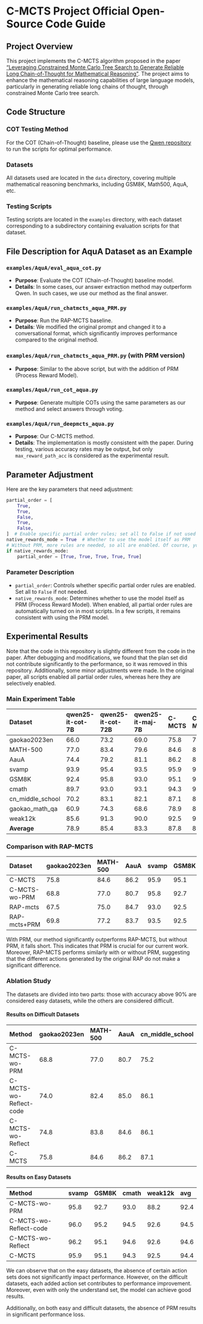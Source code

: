 # C-MCTS Project Official Open-Source Code Guide

## Project Overview

This project implements the C-MCTS algorithm proposed in the paper [“Leveraging Constrained Monte Carlo Tree Search to Generate Reliable Long Chain-of-Thought for Mathematical Reasoning”](https://arxiv.org/abs/2502.11169). The project aims to enhance the mathematical reasoning capabilities of large language models, particularly in generating reliable long chains of thought, through constrained Monte Carlo tree search.

## Code Structure

### COT Testing Method

For the COT (Chain-of-Thought) baseline, please use the [Qwen repository](https://github.com/QwenLM/Qwen2.5-Math) to run the scripts for optimal performance.

### Datasets

All datasets used are located in the `data` directory, covering multiple mathematical reasoning benchmarks, including GSM8K, Math500, AquA, etc.

### Testing Scripts

Testing scripts are located in the `examples` directory, with each dataset corresponding to a subdirectory containing evaluation scripts for that dataset.

## File Description for AquA Dataset as an Example

### `examples/AquA/eval_aqua_cot.py`

- **Purpose**: Evaluate the COT (Chain-of-Thought) baseline model.
- **Details**: In some cases, our answer extraction method may outperform Qwen. In such cases, we use our method as the final answer.

### `examples/AquA/run_chatmcts_aqua_PRM.py`

- **Purpose**: Run the RAP-MCTS baseline.
- **Details**: We modified the original prompt and changed it to a conversational format, which significantly improves performance compared to the original method.

### `examples/AquA/run_chatmcts_aqua_PRM.py` (with PRM version)

- **Purpose**: Similar to the above script, but with the addition of PRM (Process Reward Model).

### `examples/AquA/run_cot_aqua.py`

- **Purpose**: Generate multiple COTs using the same parameters as our method and select answers through voting.

### `examples/AquA/run_deepmcts_aqua.py`

- **Purpose**: Our C-MCTS method.
- **Details**: The implementation is mostly consistent with the paper. During testing, various accuracy rates may be output, but only `max_reward_path_acc` is considered as the experimental result.

## Parameter Adjustment

Here are the key parameters that need adjustment:

```python
partial_order = [
    True,
    True,
    False,
    True,
    False,
]  # Enable specific partial order rules; set all to False if not used
native_rewards_mode = True  # Whether to use the model itself as PRM
# Without PRM, more rules are needed, so all are enabled. Of course, you can also disable all.
if native_rewards_mode:
    partial_order = [True, True, True, True, True]
```

### Parameter Description

- `partial_order`: Controls whether specific partial order rules are enabled. Set all to `False` if not needed.
- `native_rewards_mode`: Determines whether to use the model itself as PRM (Process Reward Model). When enabled, all partial order rules are automatically turned on in most scripts. In a few scripts, it remains consistent with using the PRM model.

## Experimental Results

Note that the code in this repository is slightly different from the code in the paper. After debugging and modifications, we found that the plan set did not contribute significantly to the performance, so it was removed in this repository. Additionally, some minor adjustments were made. In the original paper, all scripts enabled all partial order rules, whereas here they are selectively enabled.

### Main Experiment Table

| Dataset               | qwen25-it-cot-7B | qwen25-it-cot-72B | qwen25-it-maj-7B | C-MCTS | C-MCTS+RULE | C-MCTS+RULE-wo-PRM |
|:----------------------|:-----------------|:------------------|:-----------------|:-------|:------------|:-------------------|
| gaokao2023en          | 66.0             | 73.2              | 69.0             | 75.8   | 76.6        | 71.1               |
| MATH-500              | 77.0             | 83.4              | 79.6             | 84.6   | 85.4        | 79.2               |
| AauA                  | 74.4             | 79.2              | 81.1             | 86.2   | 87.7        | 85.4               |
| svamp                 | 93.9             | 95.4              | 93.5             | 95.9   | 96.4        | 95.3               |
| GSM8K                 | 92.4             | 95.8              | 93.0             | 95.1   | 95.4        | 92.7               |
| cmath                 | 89.7             | 93.0              | 93.1             | 94.3   | 95.0        | 92.5               |
| cn_middle_school      | 70.2             | 83.1              | 82.1             | 87.1   | 87.1        | 83.1               |
| gaokao_math_qa        | 60.9             | 74.3              | 68.6             | 78.9   | 80.3        | 72.6               |
| weak12k               | 85.6             | 91.3              | 90.0             | 92.5   | 93.1        | 88.5               |
| **Average**           | 78.9             | 85.4              | 83.3             | 87.8   | 88.5        | 84.7               |

### Comparison with RAP-MCTS

| Dataset               | gaokao2023en | MATH-500 | AauA | svamp | GSM8K | cmath | cn_middle_school | gaokao_math_qa | weak12k | avg  |
|:----------------------|:-------------|:---------|:-----|:------|:------|:------|:-----------------|:---------------|:--------|:-----|
| C-MCTS                | 75.8         | 84.6     | 86.2 | 95.9  | 95.1  | 94.3  | 87.1            | 78.9           | 92.5    | 87.8 |
| C-MCTS-wo-PRM         | 68.8         | 77.0     | 80.7 | 95.8  | 92.7  | 93.0  | 75.2            | 70.3           | 88.2    | 82.4 |
| RAP-mcts              | 67.5         | 75.0     | 84.7 | 93.0  | 92.5  | 93.0  | 83.1            | 72.0           | 89.5    | 83.3 |
| RAP-mcts+PRM          | 69.8         | 77.2     | 83.7 | 93.5  | 92.5  | 93.3  | 83.1            | 72.6           | 89.3    | 83.8 |

With PRM, our method significantly outperforms RAP-MCTS, but without PRM, it falls short. This indicates that PRM is crucial for our current work. Moreover, RAP-MCTS performs similarly with or without PRM, suggesting that the different actions generated by the original RAP do not make a significant difference.

### Ablation Study

The datasets are divided into two parts: those with accuracy above 90% are considered easy datasets, while the others are considered difficult.

#### Results on Difficult Datasets

| Method                        | gaokao2023en | MATH-500 | AauA | cn_middle_school | gaokao_math_qa | avg  |
|:------------------------------|:-------------|:---------|:-----|:-----------------|:---------------|:-----|
| C-MCTS-wo-PRM                 | 68.8         | 77.0     | 80.7 | 75.2            | 70.3           | 74.4 |
| C-MCTS-wo-Reflect-code        | 74.0         | 82.4     | 85.0 | 86.1            | 76.9           | 80.8 |
| C-MCTS-wo-Reflect             | 74.8         | 83.8     | 84.6 | 86.1            | 78.3           | 81.5 |
| C-MCTS                        | 75.8         | 84.6     | 86.2 | 87.1            | 78.9           | 82.5 |

#### Results on Easy Datasets

| Method                        | svamp | GSM8K | cmath | weak12k | avg  |
|:------------------------------|:------|:------|:------|:--------|:-----|
| C-MCTS-wo-PRM                 | 95.8  | 92.7  | 93.0  | 88.2    | 92.4 |
| C-MCTS-wo-Reflect-code        | 96.0  | 95.2  | 94.5  | 92.6    | 94.5 |
| C-MCTS-wo-Reflect             | 96.2  | 95.1  | 94.6  | 92.6    | 94.6 |
| C-MCTS                        | 95.9  | 95.1  | 94.3  | 92.5    | 94.4 |

We can observe that on the easy datasets, the absence of certain action sets does not significantly impact performance. However, on the difficult datasets, each added action set contributes to performance improvement. Moreover, even with only the understand set, the model can achieve good results.

Additionally, on both easy and difficult datasets, the absence of PRM results in significant performance loss.